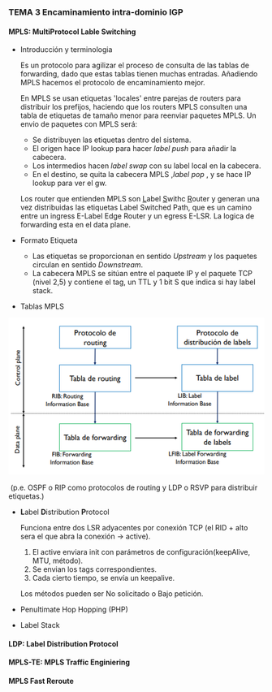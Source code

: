 ### TEMA 3 Encaminamiento intra-dominio IGP

#### MPLS: MultiProtocol Lable Switching

* Introducción y terminologia

  Es un protocolo para agilizar el proceso de consulta de las tablas de forwarding, dado que estas tablas tienen muchas entradas. Añadiendo MPLS hacemos el protocolo de encaminamiento mejor.

  En MPLS se usan etiquetas 'locales' entre parejas de routers para distribuir los prefijos, haciendo que los routers MPLS consulten una tabla de etiquetas de tamaño menor para reenviar paquetes MPLS. Un envio de paquetes con MPLS será: 

  * Se distribuyen las etiquetas dentro del sistema. 
  * El origen hace IP lookup para hacer *label push* para añadir la cabecera.
  * Los intermedios hacen *label swap* con su label local en la cabecera.
  * En el destino, se quita la cabecera MPLS ,*label pop* , y se hace IP lookup para ver el gw.

  Los router que entienden MPLS son <u>L</u>abel <u>S</u>withc <u>R</u>outer y generan una vez distribuidas las etiquetas Label Switched Path, que es un camino entre un ingress E-Label Edge Router y un egress E-LSR. La logica de forwarding esta en el data plane.

* Formato Etiqueta

  * Las etiquetas se proporcionan en sentido *Upstream* y los paquetes circulan en sentido *Downstream*.
  * La cabecera MPLS se sitúan entre el paquete IP y el paquete TCP (nivel 2,5) y contiene el tag, un TTL y 1 bit S que indica si hay label stack. 

* Tablas MPLS


![tMPLS](tablasMPLS)

​	(p.e. OSPF o RIP como protocolos de routing y LDP o RSVP para distribuir etiquetas.)

* **L**abel **D**istribution **P**rotocol

  Funciona entre dos LSR adyacentes por conexión TCP (el RID + alto sera el que abra la conexión -> active). 

  1. El active enviara init con parámetros de configuración(keepAlive, MTU, método).
  2. Se envian los tags correspondientes.
  3. Cada cierto tiempo, se envía un keepalive.

  Los métodos pueden ser No solicitado o Bajo petición.

* Penultimate Hop Hopping (PHP)
* Label Stack



#### LDP: Label Distribution Protocol

#### MPLS-TE: MPLS Traffic Enginiering

#### MPLS Fast Reroute

